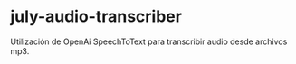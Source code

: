 # july-audio-transcriber
Utilización de OpenAi SpeechToText para transcribir audio desde archivos mp3.

